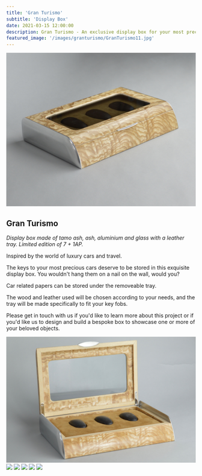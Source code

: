 ```yaml
---
title: 'Gran Turismo'
subtitle: 'Display Box'
date: 2021-03-15 12:00:00
description: Gran Turismo - An exclusive display box for your most precious car key fobs.
featured_image: '/images/granturismo/GranTurismo11.jpg'
---
```


![](/images/granturismo/GranTurismo11.jpg)

## Gran Turismo

*Display box made of tamo ash, ash, aluminium and glass with a leather tray.*
*Limited edition of 7 + 1AP.*

Inspired by the world of luxury cars and travel.

The keys to your most precious cars deserve to be stored in this exquisite display box. You wouldn't hang them on a nail on the wall, would you?

Car related papers can be stored under the removeable tray.

The wood and leather used will be chosen according to your needs, and the tray will be made specifically to fit your key fobs.

Please get in touch with us if you'd like to learn more about this project or if you'd like us to design and build a bespoke box to showcase one or more of your beloved objects.

<div class="gallery" data-columns="3">
	<img src="/images/granturismo/GranTurismo10.jpg">
	<img src="/images/granturismo/GranTurismo9.jpg">
	<img src="/images/granturismo/GranTurismo12.jpg">
	<img src="/images/granturismo/GranTurismo5.jpg">
	<img src="/images/granturismo/GranTurismo2.jpg">
	<img src="/images/granturismo/GranTurismo4.jpg">
</div>
